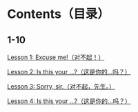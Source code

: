 # Contents（目录）

## 1-10
[Lesson 1: Excuse me!（对不起！）](./Lesson-1.md)

[Lesson 2: Is this your ...?（这是你的...吗？）](./Lesson-2.md)

[Lesson 3: Sorry, sir.（对不起，先生。）](./Lesson-3.md)

[Lesson 4: Is this your ...?（这是你的...吗？）](./Lesson-4.md)